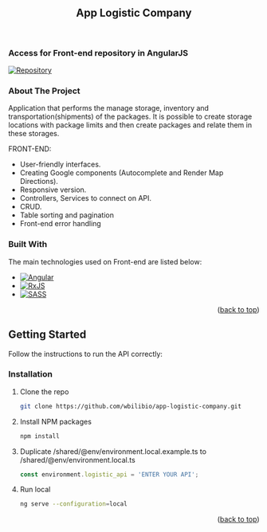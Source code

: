 <a name="readme-top"></a>
<div align="center">
  <h2 align="center">App Logistic Company</h2>
</div><br>

### Access for Front-end repository in AngularJS 

[![Repository](https://img.shields.io/badge/Node-Frontend-339933?style=for-the-badge&logo=nodedojs&logoColor=white)](https://github.com/wbilibio/app-logistic-company-api)

### About The Project

Application that performs the manage storage, inventory and transportation(shipments) of the packages. 
It is possible to create storage locations with package limits and then create packages and relate them in these storages.

FRONT-END:
* User-friendly interfaces.
* Creating Google components (Autocomplete and Render Map Directions).
* Responsive version.
* Controllers, Services to connect on API.
* CRUD.
* Table sorting and pagination 
* Front-end error handling

### Built With

The main technologies used on Front-end are listed below:

* [![Angular][Angular.io]][Angular-url]
* [![RxJS][RxJS.io]][RxJS-url]
* [![SASS][SASS.io]][SASS-url]

<p align="right">(<a href="#readme-top">back to top</a>)</p>

<!-- GETTING STARTED -->
## Getting Started

Follow the instructions to run the API correctly:

### Installation


1. Clone the repo
   ```sh
   git clone https://github.com/wbilibio/app-logistic-company.git
   ```
2. Install NPM packages
   ```sh
   npm install
   ```
3. Duplicate /shared/@env/environment.local.example.ts to /shared/@env/environment.local.ts 

   ```js
   const environment.logistic_api = 'ENTER YOUR API';
   ```
4. Run local
   ```sh
   ng serve --configuration=local
   ```


<p align="right">(<a href="#readme-top">back to top</a>)</p>


[Angular.io]: https://img.shields.io/badge/Angular-DD0031?style=for-the-badge&logo=angular&logoColor=white
[Angular-url]: https://angular.io/
[RxJS.io]: https://img.shields.io/badge/RxJS-B7178C?style=for-the-badge&logo=reactivex&logoColor=white
[RxJS-url]: https://rxjs.dev/
[SASS.io]: https://img.shields.io/badge/SASS-CC6699?style=for-the-badge&logo=sass&logoColor=white
[SASS-url]: https://sass-lang.com
